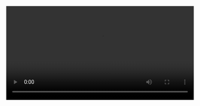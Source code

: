 <html>
 <head> 
  <meta charset="utf-8" name="viewport" content="width=device-width, initial-scale=1, maximum-scale=1, user-scalable=no"> 
  <title>WebCat</title> 
  <script src="js/jq.js"></script> 
 </head> 
 <body id="v1"> 
  <video src="https://alimov2.a.kwimgs.com/upic/2023/08/05/09/BMjAyMzA4MDUwOTUwMTlfOTQyMzI4ODg3XzEwOTcxMzgzMDAwN18yXzM=_b_Bcd2198c9db425716e022b824c4004dd9.mp4?tag=1-1696041607-unknown-0-mjzgy0ozwt-0d5781e9dc038bfb&clientCacheKey=3xjdt6zpbe8isj9_b.mp4&di=733c1bf5&bp=10000&tt=b&ss=vp" width="100%" controls="" id="v2"> 
  </video>  
 </body>
</html>
